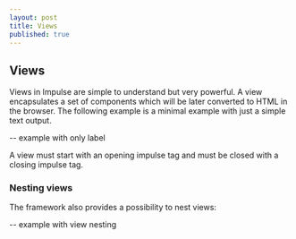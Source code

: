 ```yaml
---
layout: post
title: Views
published: true
---
```


## Views

Views in Impulse are simple to understand but very powerful. A view encapsulates a set of components which will be later converted to HTML in the browser. The following example is a minimal example with just a simple text output.

-- example with only label

A view must start with an opening impulse tag and must be closed with a closing impulse tag.

### Nesting views

The framework also provides a possibility to nest views:

-- example with view nesting




